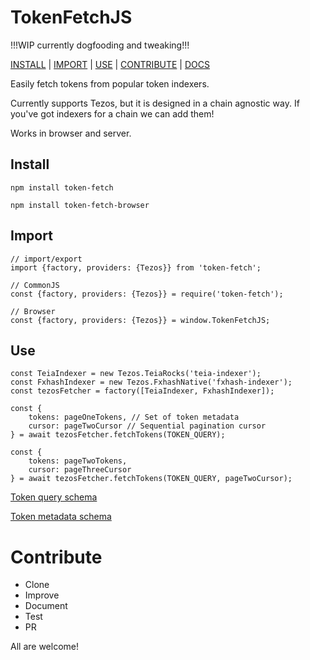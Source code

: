 # TokenFetchJS
!!!WIP currently dogfooding and tweaking!!!

[INSTALL](#user-content-install) | [IMPORT](#user-content-import) | [USE](#user-content-use) | [CONTRIBUTE](#user-content-contribute) | [DOCS](https://nofungible.github.io/token-fetch-js/module-TokenFetchJS.html)

Easily fetch tokens from popular token indexers.

Currently supports Tezos, but it is designed in a chain agnostic way. If you've got indexers for a chain we can add them!

Works in browser and server.

## Install
`npm install token-fetch`

`npm install token-fetch-browser`

## Import
```
// import/export
import {factory, providers: {Tezos}} from 'token-fetch';

// CommonJS
const {factory, providers: {Tezos}} = require('token-fetch');

// Browser
const {factory, providers: {Tezos}} = window.TokenFetchJS;
```

## Use
```
const TeiaIndexer = new Tezos.TeiaRocks('teia-indexer');
const FxhashIndexer = new Tezos.FxhashNative('fxhash-indexer');
const tezosFetcher = factory([TeiaIndexer, FxhashIndexer]);

const {
    tokens: pageOneTokens, // Set of token metadata
    cursor: pageTwoCursor // Sequential pagination cursor
} = await tezosFetcher.fetchTokens(TOKEN_QUERY);

const {
    tokens: pageTwoTokens,
    cursor: pageThreeCursor
} = await tezosFetcher.fetchTokens(TOKEN_QUERY, pageTwoCursor);
```
[Token query schema](https://nofungible.github.io/token-fetch-js/global.html#tokenQuery)

[Token metadata schema](https://nofungible.github.io/token-fetch-js/global.html#tokenMetadata)

# Contribute
- Clone
- Improve
- Document
- Test
- PR

All are welcome!

